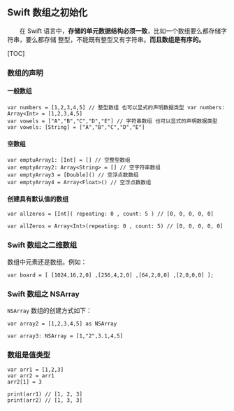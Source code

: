 ## Swift 数组之初始化
　　在 Swift 语言中，**存储的单元数据结构必须一致**，比如一个数组要么都存储字符串，要么都存储 整型，不能既有整型又有字符串。**而且数组是有序的。**

[TOC]

### 数组的声明

#### 一般数组
```
var numbers = [1,2,3,4,5] // 整型数组 也可以显式的声明数据类型 var numbers: Array<Int> = [1,2,3,4,5]
var vowels = ["A","B","C","D","E"] // 字符串数组 也可以显式的声明数据类型 var vowels: [String] = ["A","B","C","D","E"]
```

#### 空数组
```
var emptuArray1: [Int] = [] // 空整型数组
var emptyArray2: Array<String> = [] // 空字符串数组
var emptyArray3 = [Double]() // 空浮点数数组
var emptyArray4 = Array<Float>() // 空浮点数数组
```

#### 创建具有默认值的数组
```
var allzeros = [Int]( repeating: 0 , count: 5 ) // [0, 0, 0, 0, 0]

var allZeros = Array<Int>(repeating: 0 , count: 5) // [0, 0, 0, 0, 0]
```

### Swift 数组之二维数组
数组中元素还是数组。例如：
```
var board = [ [1024,16,2,0] ,[256,4,2,0] ,[64,2,0,0] ,[2,0,0,0] ];
```

### Swift 数组之 NSArray

`NSArray` 数组的创建方式如下：
```
var array2 = [1,2,3,4,5] as NSArray

var array3: NSArray = [1,"2",3.1,4,5]
```

### 数组是值类型
```
var arr1 = [1,2,3]
var arr2 = arr1
arr2[1] = 3

print(arr1) // [1, 2, 3]
print(arr2) // [1, 3, 3]
```
















